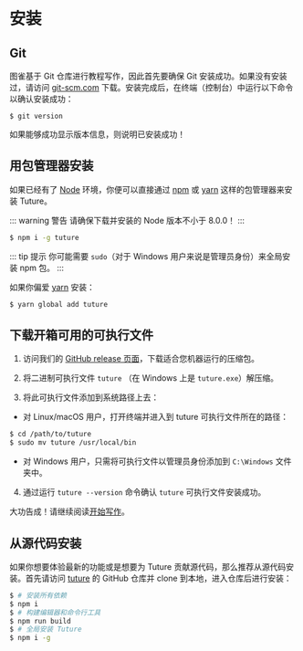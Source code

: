 # 安装

## Git

图雀基于 Git 仓库进行教程写作，因此首先要确保 Git 安装成功。如果没有安装过，请访问 [git-scm.com](https://git-scm.com/downloads) 下载。安装完成后，在终端（控制台）中运行以下命令以确认安装成功：

```
$ git version
```

如果能够成功显示版本信息，则说明已安装成功！

## 用包管理器安装

如果已经有了 [Node](https://nodejs.org) 环境，你便可以直接通过 [npm](https://www.npmjs.com/)  或 [yarn](https://yarnpkg.com) 这样的包管理器来安装 Tuture。

::: warning 警告
请确保下载并安装的 Node 版本不小于 8.0.0！
:::

```bash
$ npm i -g tuture
```

::: tip 提示
你可能需要 `sudo`（对于 Windows 用户来说是管理员身份）来全局安装 npm 包。
:::

如果你偏爱 [yarn](https://yarnpkg.com) 安装：

```bash
$ yarn global add tuture
```

## 下载开箱可用的可执行文件

1. 访问我们的 [GitHub release 页面](https://github.com/tuture-dev/tuture/releases)，下载适合您机器运行的压缩包。

2. 将二进制可执行文件 `tuture` （在 Windows 上是 `tuture.exe`）解压缩。

3. 将此可执行文件添加到系统路径上去：

  - 对 Linux/macOS 用户，打开终端并进入到 tuture 可执行文件所在的路径：

  ```bash
  $ cd /path/to/tuture
  $ sudo mv tuture /usr/local/bin
  ```

  - 对 Windows 用户，只需将可执行文件以管理员身份添加到 `C:\Windows` 文件夹中。

4. 通过运行 `tuture --version` 命令确认 `tuture` 可执行文件安装成功。

大功告成！请继续阅读[开始写作](./start-writing.md)。

## 从源代码安装

如果你想要体验最新的功能或是想要为 Tuture 贡献源代码，那么推荐从源代码安装。首先请访问 [tuture](https://github.com/tuture-dev/tuture) 的 GitHub 仓库并 clone 到本地，进入仓库后进行安装：

```bash
$ # 安装所有依赖
$ npm i
$ # 构建编辑器和命令行工具
$ npm run build
$ # 全局安装 Tuture
$ npm i -g
```
